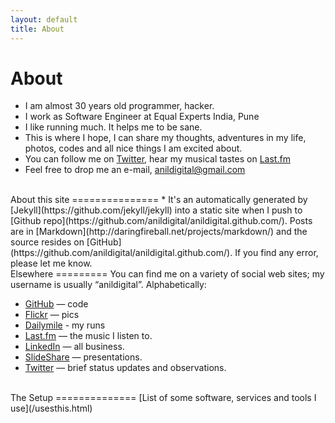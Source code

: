 ```yaml
---
layout: default
title: About
---
```


About
========

* I am almost 30 years old programmer, hacker.
* I work as Software Engineer at Equal Experts India, Pune
* I like running much. It helps me to be sane.
* This is where I hope, I can share my thoughts, adventures in my life,  photos, codes and all nice things I am excited about.
* You can follow me on [Twitter](http://twitter.com/anildigital), hear my musical tastes on [Last.fm](http://www.last.fm/user/anildigital)
* Feel free to drop me an e-mail, <a href="mailto:anildigital@gmail.com">anildigital@gmail.com</a>

<br />
About this site
===============
* It's an automatically generated by
  [Jekyll](https://github.com/jekyll/jekyll) into a static site when
  I push to
  [Github repo](https://github.com/anildigital/anildigital.github.com/). Posts
  are in [Markdown](http://daringfireball.net/projects/markdown/) and
  the source resides on
  [GitHub](https://github.com/anildigital/anildigital.github.com/). If
  you find any error, please let me know.

<br />  
Elsewhere
=========
You can find me on a variety of social web sites; my username is usually “anildigital”. Alphabetically:

* [GitHub](http://github.com/anildigital) — code
* [Flickr](http://flickr.com/photos/anildigital) — pics
* [Dailymile](http://dailymile.com/people/anildigital) - my runs
* [Last.fm](http://last.fm/user/anildigital) — the music I listen to.
* [LinkedIn](http://in.linkedin.com/in/anilwadghule) — all business.
* [SlideShare](http://www.slideshare.net/anildigital) — presentations.
* [Twitter](http://twitter.com/anildigital) — brief status updates and observations.

<br />
The Setup
==============
[List of some software, services and tools I use](/usesthis.html)

